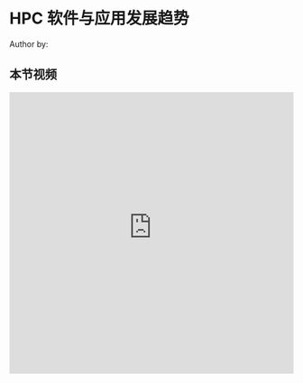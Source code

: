 <!--Copyright © ZOMI 适用于[License](https://github.com/Infrasys-AI/AIInfra)版权许可-->

# HPC 软件与应用发展趋势

Author by: 

## 本节视频

<html>
<iframe src="https:&danmaku=0&t=30&autoplay=0" width="100%" height="500" scrolling="no" border="0" frameborder="no" framespacing="0" allowfullscreen="true"> </iframe>
</html>
